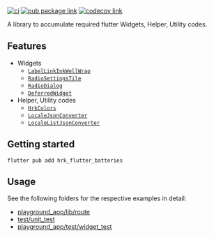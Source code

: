 [![ci][ci-badge]][ci-link]
[![pub package link][pub-badge]][pub-link]
[![codecov link][codecov-badge]][codecov-link]

A library to accumulate required flutter Widgets, Helper, Utility codes.

## Features

- Widgets
  - [`LabelLinkInkWellWrap`]
  - [`RadioSettingsTile`]
  - [`RadioDialog`]
  - [`DeferredWidget`]
- Helper, Utility codes
  - [`HrkColors`]
  - [`LocaleJsonConverter`]
  - [`LocaleListJsonConverter`]

## Getting started

```console
flutter pub add hrk_flutter_batteries
```

## Usage

See the following folders for the respective examples in detail:
- [playground_app/lib/route]
- [test/unit_test]
- [playground_app/test/widget_test]


[ci-badge]: https://github.com/hrishikesh-kadam/hrk_flutter_batteries/actions/workflows/ci.yaml/badge.svg
[ci-link]: https://github.com/hrishikesh-kadam/hrk_flutter_batteries/actions/workflows/ci.yaml
[pub-badge]: https://img.shields.io/pub/v/hrk_flutter_batteries.svg
[pub-link]: https://pub.dev/packages/hrk_flutter_batteries
[codecov-badge]: https://codecov.io/gh/hrishikesh-kadam/hrk_flutter_batteries/branch/main/graph/badge.svg
[codecov-link]: https://codecov.io/gh/hrishikesh-kadam/hrk_flutter_batteries
[`LabelLinkInkWellWrap`]: https://pub.dev/documentation/hrk_flutter_batteries/latest/hrk_flutter_batteries/LabelLinkInkWellWrap-class.html
[`RadioSettingsTile`]: https://pub.dev/documentation/hrk_flutter_batteries/latest/hrk_flutter_batteries/RadioSettingsTile-class.html
[`RadioDialog`]: https://pub.dev/documentation/hrk_flutter_batteries/latest/hrk_flutter_batteries/RadioDialog-class.html
[`DeferredWidget`]: https://pub.dev/documentation/hrk_flutter_batteries/latest/hrk_flutter_batteries/DeferredWidget-class.html
[`HrkColors`]: https://pub.dev/documentation/hrk_flutter_batteries/latest/hrk_flutter_batteries/HrkColors-class.html
[`LocaleJsonConverter`]: https://pub.dev/documentation/hrk_flutter_batteries/latest/hrk_flutter_batteries/LocaleJsonConverter-class.html
[`LocaleListJsonConverter`]: https://pub.dev/documentation/hrk_flutter_batteries/latest/hrk_flutter_batteries/LocaleListJsonConverter-class.html
[playground_app/lib/route]: playground_app/lib/route
[test/unit_test]: test/unit_test
[playground_app/test/widget_test]: playground_app/test/widget_test
